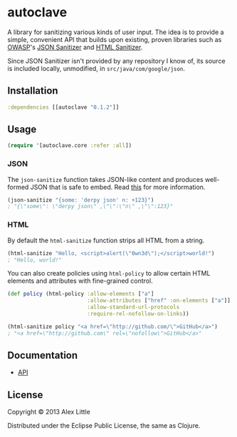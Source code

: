 # autoclave

A library for sanitizing various kinds of user input. The idea is to provide a
simple, convenient API that builds upon existing, proven libraries such as
[OWASP][owasp]'s [JSON Sanitizer][owasp-json] and [HTML Sanitizer][owasp-html].

Since JSON Sanitizer isn't provided by any repository I know of, its source is
included locally, unmodified, in `src/java/com/google/json`.

## Installation

```clj
:dependencies [[autoclave "0.1.2"]]
```

## Usage

```clj
(require '[autoclave.core :refer :all])
```

### JSON

The `json-sanitize` function takes JSON-like content and produces well-formed
JSON that is safe to embed. Read [this][owasp-json-gc] for more information.

```clj
(json-sanitize "{some: 'derpy json' n: +123}")
; "{\"some\": \"derpy json\" ,\"\":\"n\" ,\"\":123}"
```

### HTML

By default the `html-sanitize` function strips all HTML from a string.

```clj
(html-sanitize "Hello, <script>alert(\"0wn3d\");</script>world!")
; "Hello, world!"
```

You can also create policies using `html-policy` to allow certain HTML elements
and attributes with fine-grained control.

```clj
(def policy (html-policy :allow-elements ["a"]
                         :allow-attributes ["href" :on-elements ["a"]]
                         :allow-standard-url-protocols
                         :require-rel-nofollow-on-links))

(html-sanitize policy "<a href=\"http://github.com/\">GitHub</a>")
; "<a href=\"http://github.com\" rel=\"nofollow\">GitHub</a>"
```

## Documentation

  * [API](http://alxlit.github.io/autoclave/codox)

## License

Copyright © 2013 Alex Little

Distributed under the Eclipse Public License, the same as Clojure.

[docs]: TODO
[owasp]: https://www.owasp.org/
[owasp-json]: https://www.owasp.org/index.php/OWASP_JSON_Sanitizer
[owasp-json-gc]: https://code.google.com/p/json-sanitizer/
[owasp-html]: https://www.owasp.org/index.php/OWASP_Java_HTML_Sanitizer
